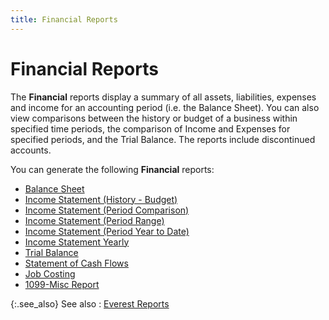 ```yaml
---
title: Financial Reports
---
```


# Financial Reports


The **Financial** reports display  a summary of all assets, liabilities, expenses and income for an accounting  period (i.e. the Balance Sheet). You can also view comparisons between  the history or budget of a business within specified time periods, the  comparison of Income and Expenses for specified periods, and the Trial  Balance. The reports include discontinued accounts.


You can generate the following **Financial**  reports:

- [Balance  Sheet]({{site.rpt_baseurl}}/everest-reports/financial/balance_sheet.html)
- [Income  Statement (History - Budget)]({{site.rpt_baseurl}}/everest-reports/financial/income_statement_history_budget_.html)
- [Income  Statement (Period Comparison)]({{site.rpt_baseurl}}/everest-reports/financial/income_statement_period_comparison_.html)
- [Income  Statement (Period Range)]({{site.rpt_baseurl}}/everest-reports/financial/income_statement_period_range_.html)
- [Income  Statement (Period Year to Date)]({{site.rpt_baseurl}}/everest-reports/financial/income_statement_period_year_to_date_.html)
- [Income  Statement Yearly]({{site.rpt_baseurl}}/everest-reports/financial/income_statement_yearly.html)
- [Trial  Balance]({{site.rpt_baseurl}}/everest-reports/financial/trial_balance.html)
- [Statement  of Cash Flows]({{site.rpt_baseurl}}/everest-reports/financial/statement_of_cash_flows_financial_report.html)
- [Job  Costing]({{site.rpt_baseurl}}/everest-reports/financial/job_costing_rep.html)
- [1099-Misc  Report]({{site.rpt_baseurl}}/everest-reports/financial/1099_misc_report.html)



{:.see_also}
See also
: [Everest Reports]({{site.rpt_baseurl}}/everest-reports/everest_reports.html)
